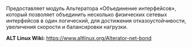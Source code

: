 Предоставляет модуль Альтератора «Объединение интерфейсов», который позволяет объединить несколько физических сетевых интерфейсов в один логический,
для достижения отказоустойчивости, увеличения скорости и балансировки нагрузки.

**ALT Linux Wiki:** <https://www.altlinux.org/Alterator-net-bond>
